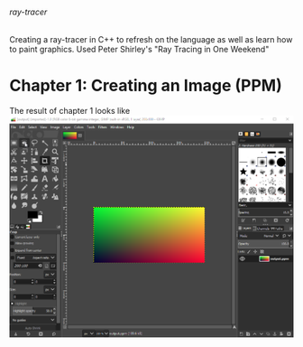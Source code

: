 ###### ray-tracer
Creating a ray-tracer in C++ to refresh on the language as well as learn how to paint graphics. Used Peter Shirley's "Ray Tracing in One Weekend"
# Chapter 1: Creating an Image (PPM)
The result of chapter 1 looks like ![this](/images/output.png)
